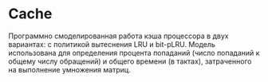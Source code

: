 # Cache
Программно смоделированная работа кэша процессора в двух вариантах: с политикой вытеснения LRU и bit-pLRU. 
Модель использована для определения процента попаданий (число попаданий к общему числу обращений) и общего времени (в тактах), затраченного на выполнение умножения матриц.

